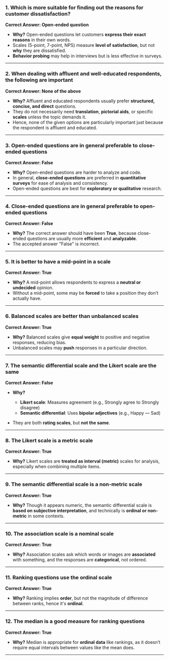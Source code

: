 ### **1. Which is more suitable for finding out the reasons for customer dissatisfaction?**

**Correct Answer: Open-ended question**

* **Why?** Open-ended questions let customers **express their exact reasons** in their own words.
* Scales (5-point, 7-point, NPS) measure **level of satisfaction**, but not **why** they are dissatisfied.
* **Behavior probing** may help in interviews but is less effective in surveys.

---

### **2. When dealing with affluent and well-educated respondents, the following are important**

**Correct Answer: None of the above**

* **Why?** Affluent and educated respondents usually prefer **structured, concise, and direct** questions.
* They do not necessarily need **translation**, **pictorial aids**, or specific **scales** unless the topic demands it.
* Hence, none of the given options are particularly important just because the respondent is affluent and educated.

---

### **3. Open-ended questions are in general preferable to close-ended questions**

**Correct Answer: False**

* **Why?** Open-ended questions are harder to analyze and code.
* In general, **close-ended questions** are preferred in **quantitative surveys** for ease of analysis and consistency.
* Open-ended questions are best for **exploratory or qualitative** research.

---

### **4. Close-ended questions are in general preferable to open-ended questions**

**Correct Answer: False**

* **Why?** The correct answer should have been **True**, because close-ended questions are usually more **efficient** and **analyzable**.
* The accepted answer "False" is incorrect.

---

### **5. It is better to have a mid-point in a scale**

**Correct Answer: True**

* **Why?** A mid-point allows respondents to express a **neutral or undecided** opinion.
* Without a mid-point, some may be **forced** to take a position they don’t actually have.

---

### **6. Balanced scales are better than unbalanced scales**

**Correct Answer: True**

* **Why?** Balanced scales give **equal weight** to positive and negative responses, reducing bias.
* Unbalanced scales may **push** responses in a particular direction.

---

### **7. The semantic differential scale and the Likert scale are the same**

**Correct Answer: False**

* **Why?**

  * **Likert scale**: Measures agreement (e.g., Strongly agree to Strongly disagree)
  * **Semantic differential**: Uses **bipolar adjectives** (e.g., Happy — Sad)
* They are both **rating scales**, but **not the same**.

---

### **8. The Likert scale is a metric scale**

**Correct Answer: True**

* **Why?** Likert scales are **treated as interval (metric)** scales for analysis, especially when combining multiple items.

---

### **9. The semantic differential scale is a non-metric scale**

**Correct Answer: True**

* **Why?** Though it appears numeric, the semantic differential scale is **based on subjective interpretation**, and technically is **ordinal or non-metric** in some contexts.

---

### **10. The association scale is a nominal scale**

**Correct Answer: True**

* **Why?** Association scales ask which words or images are **associated** with something, and the responses are **categorical**, not ordered.

---

### **11. Ranking questions use the ordinal scale**

**Correct Answer: True**

* **Why?** Ranking implies **order**, but not the magnitude of difference between ranks, hence it's **ordinal**.

---

### **12. The median is a good measure for ranking questions**

**Correct Answer: True**

* **Why?** Median is appropriate for **ordinal data** like rankings, as it doesn’t require equal intervals between values like the mean does.

---
